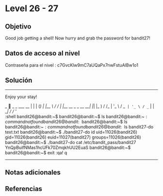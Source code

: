 # Level 26 - 27

## Objetivo
Good job getting a shell! Now hurry and grab the password for bandit27!

## Datos de acceso al nivel
Contraseña para el nivel : c7GvcKlw9mC7aUQaPx7nwFstuAIBw1o1

## Solución
---
  Enjoy your stay!

  _                      _ _   ___   __
 | |                   | (_) | |__ \ / /
 | |__   __ _ _ __   __| |_| |_   ) / /_
 | '_ \ / _` | '_ \ / _` | | __| / / '_ \
:shell
bandit26@bandit:~$ bandit26@bandit:~$ ls
bandit26@bandit:~$: command not found
bandit26@bandit:~$ bandit26@bandit:~$ ls
bandit26@bandit:~$: command not found
bandit26@bandit:~$ ls
bandit27-do  text.txt
bandit26@bandit:~$ ./bandit27-do id
uid=11026(bandit26) gid=11026(bandit26) euid=11027(bandit27) groups=11026(bandit26)
bandit26@bandit:~$ ./bandit27-do cat /etc/bandit_pass/bandit27 YnQpBuifNMas1hcUFk70ZmqkhUU2EuaS 
bandit26@bandit:~$ bandit26@bandit:~$ exit :qa! q

---
## Notas adicionales


## Referencias


